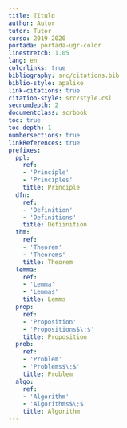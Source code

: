 ```yaml
---
title: Título
author: Autor
tutor: Tutor
curso: 2019-2020
portada: portada-ugr-color
linestretch: 1.05
lang: en
colorlinks: true
bibliography: src/citations.bib
biblio-style: apalike
link-citations: true
citation-style: src/style.csl
secnumdepth: 2
documentclass: scrbook
toc: true
toc-depth: 1
numbersections: true
linkReferences: true
prefixes:
  ppl:
    ref:
    - 'Principle'
    - 'Principles'
    title: Principle
  dfn:
    ref:
    - 'Definition'
    - 'Definitions'
    title: Defiinition
  thm:
    ref:
    - 'Theorem'
    - 'Theorems'
    title: Theorem
  lemma:
    ref:
    - 'Lemma'
    - 'Lemmas'
    title: Lemma
  prop:
    ref:
    - 'Proposition'
    - 'Propositions$\;$'
    title: Proposition
  prob:
    ref:
    - 'Problem'
    - 'Problems$\;$'
    title: Problem
  algo:
    ref:
    - 'Algorithm'
    - 'Algorithms$\;$'
    title: Algorithm
---
```

